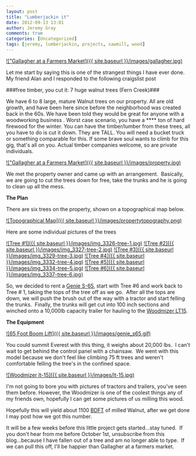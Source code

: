 ```yaml
---
layout: post
title: "Lumberjackin it"
date: 2012-09-13 13:01
author: Jeremy Gray
comments: true
categories: [Uncategorized]
tags: [jeremy, lumberjackin, projects, sawmill, wood]
---
```


<a href="{{ site.baseurl }}/images/gallagher.jpg">!["Gallagher at a Farmers Market]({{ site.baseurl }}/images/gallagher.jpg)</a>


Let me start by saying this is one of the strangest things I have ever done.
My friend Alan and I responded to the following craigslist post

###free timber, you cut it: 7 huge walnut trees (Fern Creek)###

We have 6 to 8 large, mature Walnut trees on our property. All are old growth, and have been here since before the neighborhood was created back in the 60s. We have been told they would be great for anyone with a woodworking business . Worst case scenario, you have a **** ton of hard firewood for the winter. You can have the timber/lumber from these trees, all you have to do is cut it down. They are TALL. You will need a bucket truck or something comparable for this. If some brave soul wants to climb for this gig, that's all on you. Actual timber companies welcome, so are private individuals.


<a href="{{ site.baseurl }}/images/property.jpg">!["Gallagher at a Farmers Market]({{ site.baseurl }}/images/property.jpg)</a>

We met the property owner and came up with an arrangement.  Basically, we are going to cut the trees down for free, take the trunks and he is going to clean up all the mess.

**The Plan**

There are six trees on the property, shown on a topographical map below.

<a href="{{ site.baseurl }}/images/propertytopography.png">![Topographical Map]({{ site.baseurl }}/images/propertytopography.png)</a>

Here are some individual pictures of the trees

<a href="{{ site.baseurl }}/images/img_3326-tree-1.jpg">![Tree #1]({{ site.baseurl }}/images/img_3326-tree-1.jpg)</a>
<a href="{{ site.baseurl }}/images/img_3327-tree-2.jpg">![Tree #2]({{ site.baseurl }}/images/img_3327-tree-2.jpg)</a>
<a href="{{ site.baseurl }}/images/img_3329-tree-3.jpg">![Tree #3]({{ site.baseurl }}/images/img_3329-tree-3.jpg)</a>
<a href="{{ site.baseurl }}/images/img_3332-tree-4.jpg">![Tree #4]({{ site.baseurl }}/images/img_3332-tree-4.jpg)</a>
<a href="{{ site.baseurl }}/images/img_3334-tree-5.jpg">![Tree #5]({{ site.baseurl }}/images/img_3334-tree-5.jpg)</a>
<a href="{{ site.baseurl }}/images/img_3337-tree-6.jpg">![Tree #6]({{ site.baseurl }}/images/img_3337-tree-6.jpg)</a>

So, we decided to rent a [Genie S-65](http://www.google.com/url?sa=t&amp;rct=j&amp;q=&amp;esrc=s&amp;source=web&amp;cd=1&amp;ved=0CB8QFjAA&amp;url=http%3A%2F%2Fwww.genielift.com%2Fen%2Fproducts%2Fnew-equipment%2Fboom-lifts%2Ftelescopic-booms%2Fs60x-s65%2Findex.htm&amp;ei=HAxSUN-JG4um8ASP_IHoDA&amp;usg=AFQjCNH1Ehl-Gkxa5ZRdlXmMKFSeb7id9g&amp;sig2=nzM0FxhSAnYVuI2luxEkjQ), start with Tree #6 and work back to Tree # 1, taking the tops of the tree off as we go.  After all the tops are down, we will push the brush out of the way with a tractor and start felling the trunks.  Finally, the trunks will get cut into 100 inch sections and winched onto a 10,000lb capacity trailer for hauling to the [Woodmizer LT15](http://www.google.com/url?sa=t&amp;rct=j&amp;q=&amp;esrc=s&amp;source=web&amp;cd=1&amp;cad=rja&amp;ved=0CCoQFjAA&amp;url=http%3A%2F%2Fwww.woodmizer.com%2Fus%2FPortableEquipment%2FManualSawmills%2FLT15Sawmill.aspx&amp;ei=tAxSUP2-JYf88QSn04HoDg&amp;usg=AFQjCNEFKiBSyEtPby5RBi0g1UWXPmxZOA&amp;sig2=fAIx088U3hHXP0bKL83fhA).

**The Equipment**

<a href="{{ site.baseurl }}/images/genie_s65.gif">![65 Foot Boom Lift]({{ site.baseurl }}/images/genie_s65.gif)</a>

You could summit Everest with this thing, it weighs about 20,000 lbs.  I can't wait to get behind the control panel with a chainsaw.  We went with this model because we don't feel like climbing 75 ft trees and weren't comfortable felling the tree's in the confined space.

<a href="{{ site.baseurl }}/images/lt-15.jpg">![Woodmizer lt-15]({{ site.baseurl }}/images/lt-15.jpg)</a>


I'm not going to bore you with pictures of tractors and trailers, you've seen them before. However, the Woodmizer is one of the coolest things any of my friends own, hopefully I can get some pictures of us milling this wood.

Hopefully this will yield about 1100 [BDFT](http://en.wikipedia.org/wiki/Board_foot) of milled Walnut, after we get done I may post how we got this number.

It will be a few weeks before this little project gets started...stay tuned.  If you don't hear from me before October 1st, unsubscribe from this blog...because I have fallen out of a tree and am no longer able to type.  If we can pull this off, I'll be happier than Gallagher at a farmers market.


